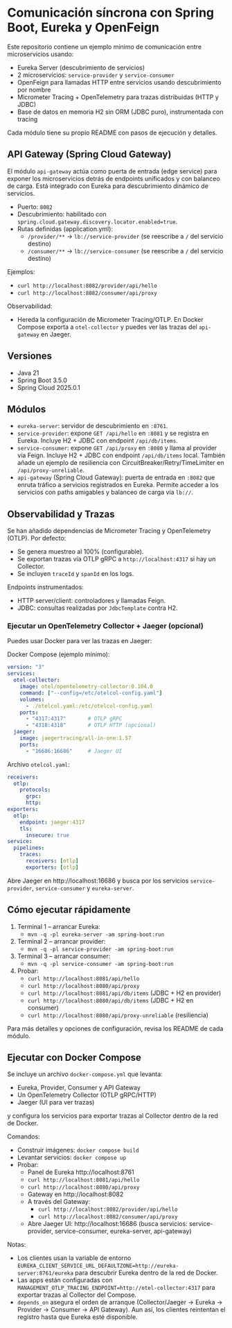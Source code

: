 # Comunicación síncrona con Spring Boot, Eureka y OpenFeign

Este repositorio contiene un ejemplo mínimo de comunicación entre microservicios
usando:

- Eureka Server (descubrimiento de servicios)
- 2 microservicios: `service-provider` y `service-consumer`
- OpenFeign para llamadas HTTP entre servicios usando descubrimiento por nombre
- Micrometer Tracing + OpenTelemetry para trazas distribuidas (HTTP y JDBC)
- Base de datos en memoria H2 sin ORM (JDBC puro), instrumentada con tracing

Cada módulo tiene su propio README con pasos de ejecución y detalles.

## API Gateway (Spring Cloud Gateway)

El módulo `api-gateway` actúa como puerta de entrada (edge service) para exponer
los microservicios detrás de endpoints unificados y con balanceo de carga.
Está integrado con Eureka para descubrimiento dinámico de servicios.

- Puerto: `8082`
- Descubrimiento: habilitado con `spring.cloud.gateway.discovery.locator.enabled=true`.
- Rutas definidas (application.yml):
  - `/provider/**` → `lb://service-provider` (se reescribe a `/` del servicio destino)
  - `/consumer/**` → `lb://service-consumer` (se reescribe a `/` del servicio destino)

Ejemplos:
- `curl http://localhost:8082/provider/api/hello`
- `curl http://localhost:8082/consumer/api/proxy`

Observabilidad:
- Hereda la configuración de Micrometer Tracing/OTLP. En Docker Compose exporta
  a `otel-collector` y puedes ver las trazas del `api-gateway` en Jaeger.

## Versiones

- Java 21
- Spring Boot 3.5.0
- Spring Cloud 2025.0.1

## Módulos

- `eureka-server`: servidor de descubrimiento en `:8761`.
- `service-provider`: expone `GET /api/hello` en `:8081` y se registra en
  Eureka. Incluye H2 + JDBC con endpoint `/api/db/items`.
- `service-consumer`: expone `GET /api/proxy` en `:8080` y llama al provider vía
  Feign. Incluye H2 + JDBC con endpoint `/api/db/items` local. También añade un
  ejemplo de resiliencia con CircuitBreaker/Retry/TimeLimiter en
  `/api/proxy-unreliable`.
- `api-gateway` (Spring Cloud Gateway): puerta de entrada en `:8082` que enruta
  tráfico a servicios registrados en Eureka. Permite acceder a los servicios con
  paths amigables y balanceo de carga vía `lb://`.

## Observabilidad y Trazas

Se han añadido dependencias de Micrometer Tracing y OpenTelemetry (OTLP). Por
defecto:

- Se genera muestreo al 100% (configurable).
- Se exportan trazas vía OTLP gRPC a `http://localhost:4317` si hay un
  Collector.
- Se incluyen `traceId` y `spanId` en los logs.

Endpoints instrumentados:

- HTTP server/client: controladores y llamadas Feign.
- JDBC: consultas realizadas por `JdbcTemplate` contra H2.

### Ejecutar un OpenTelemetry Collector + Jaeger (opcional)

Puedes usar Docker para ver las trazas en Jaeger:

Docker Compose (ejemplo mínimo):

```yaml
version: "3"
services:
  otel-collector:
    image: otel/opentelemetry-collector:0.104.0
    command: ["--config=/etc/otelcol-config.yaml"]
    volumes:
      - ./otelcol.yaml:/etc/otelcol-config.yaml
    ports:
      - "4317:4317"       # OTLP gRPC
      - "4318:4318"       # OTLP HTTP (opcional)
  jaeger:
    image: jaegertracing/all-in-one:1.57
    ports:
      - "16686:16686"     # Jaeger UI
```

Archivo `otelcol.yaml`:

```yaml
receivers:
  otlp:
    protocols:
      grpc:
      http:
exporters:
  otlp:
    endpoint: jaeger:4317
    tls:
      insecure: true
service:
  pipelines:
    traces:
      receivers: [otlp]
      exporters: [otlp]
```

Abre Jaeger en http://localhost:16686 y busca por los servicios
`service-provider`, `service-consumer` y `eureka-server`.

## Cómo ejecutar rápidamente

1. Terminal 1 – arrancar Eureka:
    - `mvn -q -pl eureka-server -am spring-boot:run`
2. Terminal 2 – arrancar provider:
    - `mvn -q -pl service-provider -am spring-boot:run`
3. Terminal 3 – arrancar consumer:
    - `mvn -q -pl service-consumer -am spring-boot:run`
4. Probar:
    - `curl http://localhost:8081/api/hello`
    - `curl http://localhost:8080/api/proxy`
   - `curl http://localhost:8081/api/db/items` (JDBC + H2 en provider)
   - `curl http://localhost:8080/api/db/items` (JDBC + H2 en consumer)
   - `curl http://localhost:8080/api/proxy-unreliable` (resiliencia)

Para más detalles y opciones de configuración, revisa los README de cada módulo.

## Ejecutar con Docker Compose

Se incluye un archivo `docker-compose.yml` que levanta:

- Eureka, Provider, Consumer y API Gateway
- Un OpenTelemetry Collector (OTLP gRPC/HTTP)
- Jaeger (UI para ver trazas)

y configura los servicios para exportar trazas al Collector dentro de la red de
Docker.

Comandos:

- Construir imágenes: `docker compose build`
- Levantar servicios: `docker compose up`
- Probar:
    - Panel de Eureka http://localhost:8761
    - `curl http://localhost:8081/api/hello`
    - `curl http://localhost:8080/api/proxy`
    - Gateway en http://localhost:8082
    - A través del Gateway:
        - `curl http://localhost:8082/provider/api/hello`
        - `curl http://localhost:8082/consumer/api/proxy`
    - Abre Jaeger UI: http://localhost:16686 (busca servicios: service-provider,
      service-consumer, eureka-server, api-gateway)

Notas:

- Los clientes usan la variable de entorno
  `EUREKA_CLIENT_SERVICE_URL_DEFAULTZONE=http://eureka-server:8761/eureka` para
  descubrir Eureka dentro de la red de Docker.
- Las apps están configuradas con
  `MANAGEMENT_OTLP_TRACING_ENDPOINT=http://otel-collector:4317` para exportar
  trazas al Collector del Compose.
- `depends_on` asegura el orden de arranque (Collector/Jaeger → Eureka →
  Provider → Consumer → API Gateway). Aun así, los clientes reintentan el
  registro hasta que Eureka esté disponible.
